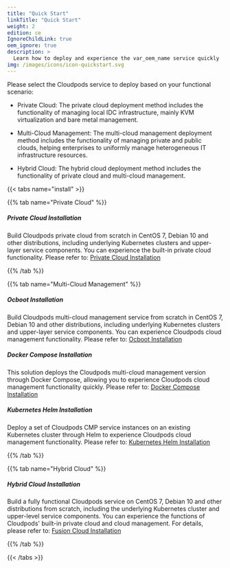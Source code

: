 ```yaml
---
title: "Quick Start"
linkTitle: "Quick Start"
weight: 2
edition: ce
IgnoreChildLink: true
oem_ignore: true
description: >
  Learn how to deploy and experience the var_oem_name service quickly
img: /images/icons/icon-quickstart.svg
---
```


Please select the Cloudpods service to deploy based on your functional scenario:

* Private Cloud: The private cloud deployment method includes the functionality of managing local IDC infrastructure, mainly KVM virtualization and bare metal management.

* Multi-Cloud Management: The multi-cloud management deployment method includes the functionality of managing private and public clouds, helping enterprises to uniformly manage heterogeneous IT infrastructure resources.

* Hybrid Cloud: The hybrid cloud deployment method includes the functionality of private cloud and multi-cloud management.

{{< tabs name="install" >}}

{{% tab name="Private Cloud" %}}

<!-- <div style="border-left:solid 5px red">xxx</div> -->
<div class='section-tip'>
  <h5 class="section-tip-title">Private Cloud Installation</h5>
  <div class="section-tip-content">Build Cloudpods private cloud from scratch in CentOS 7, Debian 10 and other distributions, including underlying Kubernetes clusters and upper-layer service components. You can experience the built-in private cloud functionality. Please refer to: <a href="./allinone-virt">Private Cloud Installation</a></div>
</div>

{{% /tab %}}

{{% tab name="Multi-Cloud Management" %}}

<!-- <div style="border-left:solid 5px red">xxx</div> -->
<div class='section-tip'>
  <h5 class="section-tip-title">Ocboot Installation</h5>
  <div class="section-tip-content">Build Cloudpods multi-cloud management service from scratch in CentOS 7, Debian 10 and other distributions, including underlying Kubernetes clusters and upper-layer service components. You can experience Cloudpods cloud management functionality. Please refer to: <a href="./cmp/allinone-multicloud">Ocboot Installation</a></div>
</div>

<!-- <div style="border-left:solid 5px red">xxx</div> -->
<div class='section-tip'>
  <h5 class="section-tip-title">Docker Compose Installation</h5>
  <div class="section-tip-content">This solution deploys the Cloudpods multi-cloud management version through Docker Compose, allowing you to experience Cloudpods cloud management functionality quickly. Please refer to: <a href="./cmp/docker-compose">Docker Compose Installation</a></div>
</div>

<!-- <div style="border-left:solid 5px red">xxx</div> -->
<div class='section-tip'>
  <h5 class="section-tip-title">Kubernetes Helm Installation</h5>
  <div class="section-tip-content">Deploy a set of Cloudpods CMP service instances on an existing Kubernetes cluster through Helm to experience Cloudpods cloud management functionality. Please refer to: <a href="./cmp/k8s">Kubernetes Helm Installation</a></div>
</div>

{{% /tab %}}

{{% tab name="Hybrid Cloud" %}}

<!-- <div style="border-left:solid 5px red">xxx</div> -->
<div class='section-tip'>
  <h5 class="section-tip-title">Hybrid Cloud Installation</h5><div class="section-tip-content">Build a fully functional Cloudpods service on CentOS 7, Debian 10 and other distributions from scratch, including the underlying Kubernetes cluster and upper-level service components. You can experience the functions of Cloudpods' built-in private cloud and cloud management. For details, please refer to: <a href="./allinone-full">Fusion Cloud Installation</a></div>
</div>

{{% /tab %}}

{{< /tabs >}}
